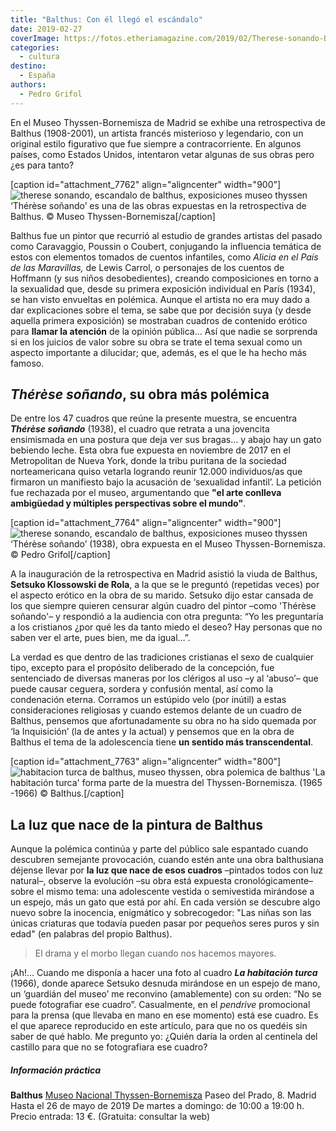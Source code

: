 ```yaml
---
title: "Balthus: Con él llegó el escándalo"
date: 2019-02-27
coverImage: https://fotos.etheriamagazine.com/2019/02/Therese-sonando-Balthus-Thyssen-Madrid.jpg
categories: 
  - cultura
destino: 
  - España
authors: 
  - Pedro Grifol
---
```


En el Museo Thyssen-Bornemisza de Madrid se exhibe una retrospectiva de Balthus 
(1908-2001), un artista francés misterioso y legendario, con un original estilo 
figurativo que fue siempre a contracorriente. En algunos países, como Estados Unidos, 
intentaron vetar algunas de sus obras pero ¿es para tanto? 

\[caption id="attachment\_7762" align="aligncenter" width="900"\]![therese sonando, escandalo de balthus, exposiciones museo thyssen](https://fotos.etheriamagazine.com/2019/02/Balthus-Thyssen-Madrid.jpg "Therese soñando es una de las polémicas obras de Balthus.") ‘Thérèse soñando’ es una de las obras expuestas en la retrospectiva de Balthus. © Museo Thyssen-Bornemisza\[/caption\]

Balthus fue un pintor que recurrió al estudio de grandes artistas del pasado como Caravaggio, Poussin o Coubert, conjugando la influencia temática de estos con elementos tomados de cuentos infantiles, como _Alicia en el País de las Maravillas,_ de Lewis Carrol, o personajes de los cuentos de Hoffmann (y sus niños desobedientes), creando composiciones en torno a la sexualidad que, desde su primera exposición individual en París (1934), se han visto envueltas en polémica. Aunque el artista no era muy dado a dar explicaciones sobre el tema, se sabe que por decisión suya (y desde aquella primera exposición) se mostraban cuadros de contenido erótico para **llamar la atención** de la opinión pública… Así que nadie se sorprenda si en los juicios de valor sobre su obra se trate el tema sexual como un aspecto importante a dilucidar; que, además, es el que le ha hecho más famoso.

## _Thérèse soñando_, su obra más polémica

De entre los 47 cuadros que reúne la presente muestra, se encuentra **_Thérèse soñando_** (1938), el cuadro que retrata a una jovencita ensimismada en una postura que deja ver sus bragas… y abajo hay un gato bebiendo leche. Esta obra fue expuesta en noviembre de 2017 en el Metropolitan de Nueva York, donde la tribu puritana de la sociedad norteamericana quiso vetarla logrando reunir 12.000 individuos/as que firmaron un manifiesto bajo la acusación de ‘sexualidad infantil’. La petición fue rechazada por el museo, argumentando que **"el arte conlleva ambigüedad y múltiples perspectivas sobre el mundo"**.

\[caption id="attachment\_7764" align="aligncenter" width="900"\]![therese sonando, escandalo de balthus, exposiciones museo thyssen](https://fotos.etheriamagazine.com/2019/02/Therese-sonando-Balthus-Thyssen-Madrid.jpg "Therese soñando, obra expuesta en el Museo Thyssen-Bornemisza") ‘Thérèse soñando’ (1938), obra expuesta en el Museo Thyssen-Bornemisza. © Pedro Grifol\[/caption\]

A la inauguración de la retrospectiva en Madrid asistió la viuda de Balthus, **Setsuko Klossowski de Rola**, a la que se le preguntó (repetidas veces) por el aspecto erótico en la obra de su marido. Setsuko dijo estar cansada de los que siempre quieren censurar algún cuadro del pintor –como 'Thérèse soñando'– y respondió a la audiencia con otra pregunta: “Yo les preguntaría a los cristianos ¿por qué les da tanto miedo el deseo? Hay personas que no saben ver el arte, pues bien, me da igual…”.

La verdad es que dentro de las tradiciones cristianas el sexo de cualquier tipo, excepto para el propósito deliberado de la concepción, fue sentenciado de diversas maneras por los clérigos al uso –y al ‘abuso’– que puede causar ceguera, sordera y confusión mental, así como la condenación eterna. Corramos un estúpido velo (por inútil) a estas consideraciones religiosas y cuando estemos delante de un cuadro de Balthus, pensemos que afortunadamente su obra no ha sido quemada por ‘la Inquisición’ (la de antes y la actual) y pensemos que en la obra de Balthus el tema de la adolescencia tiene **un sentido más transcendental**.

\[caption id="attachment\_7763" align="aligncenter" width="800"\]![habitacion turca de balthus, museo thyssen, obra polemica de balthus](https://fotos.etheriamagazine.com/2019/02/Habitacion-turca-Balthus-Thyssen-Madrid.jpg "La habitación turca forma parte de la muestra del Thyssen-Bornemisza") 'La habitación turca' forma parte de la muestra del Thyssen-Bornemisza. (1965 -1966) © Balthus.\[/caption\]

## La luz que nace de la pintura de Balthus

Aunque la polémica continúa y parte del público sale espantado cuando descubren semejante provocación, cuando estén ante una obra balthusiana déjense llevar por **la luz que nace de esos cuadros** –pintados todos con luz natural–, observe la evolución –su obra está expuesta cronológicamente– sobre el mismo tema: una adolescente vestida o semivestida mirándose a un espejo, más un gato que está por ahí. En cada versión se descubre algo nuevo sobre la inocencia, enigmático y sobrecogedor: "Las niñas son las únicas criaturas que todavía pueden pasar por pequeños seres puros y sin edad" (en palabras del propio Balthus).

> El drama y el morbo llegan cuando nos hacemos mayores. 

¡Ah!... Cuando me disponía a hacer una foto al cuadro **_La habitación turca_** (1966), donde aparece Setsuko desnuda mirándose en un espejo de mano, un ‘guardián del museo’ me reconvino (amablemente) con su orden: “No se puede fotografiar ese cuadro”. Casualmente, en el _pendrive_ promocional para la prensa (que llevaba en mano en ese momento) está ese cuadro. Es el que aparece reproducido en este artículo, para que no os quedéis sin saber de qué hablo. Me pregunto yo: ¿Quién daría la orden al centinela del castillo para que no se fotografiara ese cuadro?

##### Información práctica

**Balthus** [Museo Nacional Thyssen-Bornemisza](http://www.museothyssen.org) Paseo del Prado, 8. Madrid Hasta el 26 de mayo de 2019 De martes a domingo: de 10:00 a 19:00 h. Precio entrada: 13 €. (Gratuita: consultar la web)
